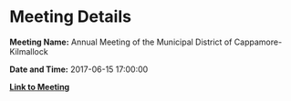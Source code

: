 # Meeting Details

**Meeting Name:** Annual Meeting of the Municipal District of Cappamore-Kilmallock

**Date and Time:** 2017-06-15 17:00:00

**[Link to Meeting](https://www.limerick.ie/council/whats-on/annual-meeting-municipal-district-cappamore-kilmallock-1)**
